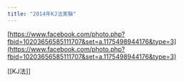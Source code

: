 ```yaml
---
title: "2014年KJ法実験"
---
```


[https://www.facebook.com/photo.php?fbid=10203656585111707&set=a.1175498944176&type=3](https://www.facebook.com/photo.php?fbid=10203656585111707&set=a.1175498944176&type=3)

[[KJ法]]
